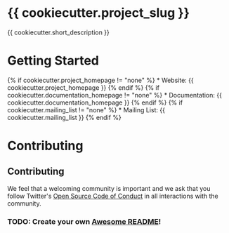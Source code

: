# {{ cookiecutter.project_slug }}

{{ cookiecutter.short_description }}

# Getting Started

{% if cookiecutter.project_homepage != "none" %} * Website: {{ cookiecutter.project_homepage }} {% endif %}
{% if cookiecutter.documentation_homepage != "none" %} * Documentation: {{ cookiecutter.documentation_homepage }} {% endif %}
{% if cookiecutter.mailing_list != "none" %} * Mailing List: {{ cookiecutter.mailing_list }} {% endif %}

# Contributing

## Contributing

We feel that a welcoming community is important and we ask that you follow Twitter's
[Open Source Code of Conduct](https://github.com/twitter/code-of-conduct/blob/master/code-of-conduct.md)
in all interactions with the community.

### TODO: Create your own [Awesome README](https://github.com/matiassingers/awesome-readme)!
